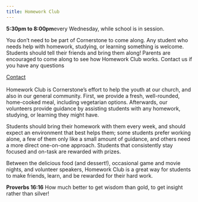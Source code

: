 ```yaml
---
title: Homework Club
---
```

**5:30pm to 8:00pm**every Wednesday, while school is in session.

You don’t need to be part of Cornerstone to come along. Any student who needs help with homework, studying, or learning something is welcome. Students should tell their friends and bring them along! Parents are encouraged to come along to see how Homework Club works. Contact us if you have any questions[](http://cornerstonepres.net/about.html#contact)

[Contact](http://cornerstonepres.net/about.html#contact)\
\
Homework Club is Cornerstone’s effort to help the youth at our church, and also in our general community. First, we provide a fresh, well-rounded, home-cooked meal, including vegetarian options. Afterwards, our volunteers provide guidance by assisting students with any homework, studying, or learning they might have.

Students should bring their homework with them every week, and should expect an environment that best helps them; some students prefer working alone, a few of them only like a small amount of guidance, and others need a more direct one-on-one approach. Students that consistently stay focused and on-task are rewarded with prizes.

Between the delicious food (and dessert!), occasional game and movie nights, and volunteer speakers, Homework Club is a great way for students to make friends, learn, and be rewarded for their hard work.

**Proverbs 16:16** How much better to get wisdom than gold, to get insight rather than silver!
